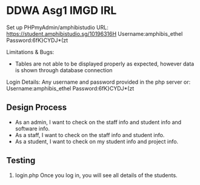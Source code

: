 # DDWA Asg1 IMGD IRL

Set up PHPmyAdmin/amphibistudio
URL: https://student.amphibistudio.sg/10196316H
Username:amphibis_ethel
Password:6fK}CYDJ*(zt

Limitations & Bugs:
- Tables are not able to be displayed properly as expected, however data is shown through database connection

Login Details:
Any username and password provided in the php server or:
Username:amphibis_ethel
Password:6fK}CYDJ*(zt
 
## Design Process
- As an admin, I want to check on the staff info and student info and software info.
- As a staff, I want to check on the staff info and student info.
- As a student, I want to check on my student info and project info.

## Testing

1. login.php
Once you log in, you will see all details of the students.
